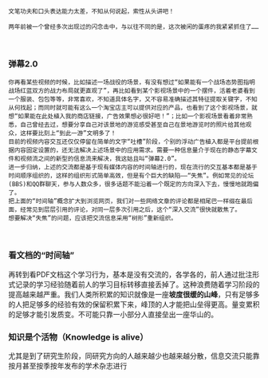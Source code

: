     文笔功夫和口头表达能力太差，不知从何说起，索性从头讲吧！

    两年前被一个曾经多次出现过的闪念击中，与以往不同的是，这次被闲的蛋疼的我紧紧抓住了……
 
### 弹幕2.0
    你再看某些视频的时候，比如描述一场战役的场景，有没有想过“如果能有一个战场态势图指明战场红蓝双方的战力布局就更直观了”，再比如看到某个影视场景中的一个摆件，活着老婆看到一个服装、包包等等，非常喜欢，不知道具体名字，又不容易准确描述其特征提取关键字，不知从何找起；而同时就可能有这么一个淘宝店主可以提供对应的产品，也看到了这个影视场景，就想“如果能在此处植入我的商店链接，广告效果想必很好吧！”；比如一个影视场景看着非常熟悉，自己曾经去过，想要分享自己对该景地的游览感受甚至自己在景地游览时的照片给其他观众，这样要比刻上“到此一游”文明多了！
    目前的视频内容交互还仅仅停留在简单的文字“吐槽”阶段，个别的浮动广告植入都是平台提前根据内容固定设置的，还无法解决上述场景中的应用需求。需要一种信息量介于现在的静态字幕文件和视频流之间的新型的信息流来解决，我这姑且叫“弹幕2.0”。
    进一步归纳，上述的交流都是基于现有媒体内容的时间轴进行的，现在流行的交互基本都是基于时间顺序组织的，这样的组织形式简单高效，但是有个巨大的缺陷——“失焦”。例如常见的论坛(BBS)和QQ群聊天，参与人数众多，很多话题不能沿着一个既定的方向深入下去，慢慢地就跑偏了。
    把上面的“时间轴”概念扩大到浏览网页，我们对一些网络文章的评论都是相尾巴一样缀在最后面，经常见到层层引用的评论，对同一层多次引用之后，这个“深入交流”很快就散焦了。
    想要解决“失焦”的问题，应该把交流信息采用“树形”重新组织。
 
### 看文档的“时间轴”
再转到看PDF文档这个学习行为，基本是没有交流的，各学各的，前人通过批注形式记录的学习经验随着前人的学习目标转移直接丢掉了。这种浪费随着学习阶段的提高越来越严重。我们人类所积累的知识就像是一座**坡度很缓的山峰**，只有足够多的人把足够多的经验有效的保留积累下来，峰顶的人才能把山垒得更高。量变累积的足够才能引发质变。不可能只靠一小部分人直接垒出一座华山的。
 
### 知识是个活物（Knowledge is alive）
尤其是到了研究生阶段，同研究方向的人越来越少也越来越分散，信息交流只能靠按月甚至按季按年发布的学术杂志进行
